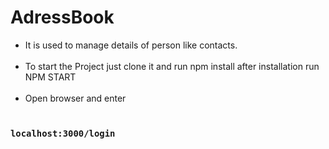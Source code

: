 # AdressBook
<ul>
  <li>It is used to manage details of person like contacts.</li><br>
<li>To start the Project just clone it and run npm install after installation run NPM START</li><br>
<li>Open browser and enter</li><br>
</ul>

### `localhost:3000/login`
